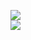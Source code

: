 [![](https://img.shields.io/badge/Made%20With-Github%20Spray-lightgrey.svg?style=for-the-badge&logo=github)](https://github.com/Annihil/github-spray#892)  
[![](https://i.imgur.com/2DrTn0Z.gif)](https://github.com/Annihil/github-spray)